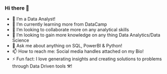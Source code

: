 ### Hi there 👋

- 🔭 I’m a Data Analyst! 
- 🌱 I’m currently learning more from DataCamp
- 👯 I’m looking to collaborate more on any analytical skills
- 🤔 I’m looking to gain more knowledge on any thing Data Analytics/Data Science 
- 💬 Ask me about anything on SQL, PowerBI & Python!
- 📫 How to reach me: Social media handles attached on my Bio!
- ⚡ Fun fact: I love generating insights and creating solutions to problems through Data Driven tools ⚒️!

